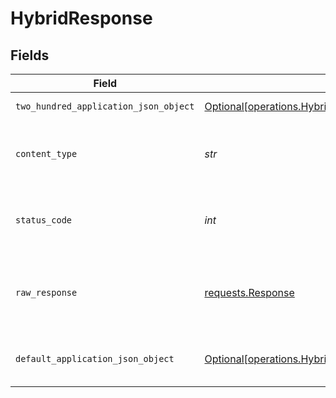 # HybridResponse


## Fields

| Field                                                                                                                  | Type                                                                                                                   | Required                                                                                                               | Description                                                                                                            |
| ---------------------------------------------------------------------------------------------------------------------- | ---------------------------------------------------------------------------------------------------------------------- | ---------------------------------------------------------------------------------------------------------------------- | ---------------------------------------------------------------------------------------------------------------------- |
| `two_hundred_application_json_object`                                                                                  | [Optional[operations.HybridResponseBody]](../../models/operations/hybridresponsebody.md)                               | :heavy_minus_sign:                                                                                                     | Successful operation                                                                                                   |
| `content_type`                                                                                                         | *str*                                                                                                                  | :heavy_check_mark:                                                                                                     | HTTP response content type for this operation                                                                          |
| `status_code`                                                                                                          | *int*                                                                                                                  | :heavy_check_mark:                                                                                                     | HTTP response status code for this operation                                                                           |
| `raw_response`                                                                                                         | [requests.Response](https://requests.readthedocs.io/en/latest/api/#requests.Response)                                  | :heavy_minus_sign:                                                                                                     | Raw HTTP response; suitable for custom response parsing                                                                |
| `default_application_json_object`                                                                                      | [Optional[operations.HybridResponseDefaultResponseBody]](../../models/operations/hybridresponsedefaultresponsebody.md) | :heavy_minus_sign:                                                                                                     | Error fetching search results                                                                                          |